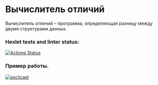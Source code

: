 # Вычислитель отличий

Вычислитель отличий – программа, определяющая разницу между двумя структурами данных.

### Hexlet tests and linter status:
[![Actions Status](https://github.com/Someloseyouth/java-project-71/actions/workflows/hexlet-check.yml/badge.svg)](https://github.com/Someloseyouth/java-project-71/actions)

### Пример работы.
[![asciicast](https://asciinema.org/a/3YG8r9LVf9GYfjzQJVNWuVwmv.svg)](https://asciinema.org/a/3YG8r9LVf9GYfjzQJVNWuVwmv)


